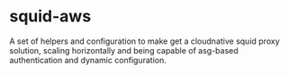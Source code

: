 squid-aws
=========

A set of helpers and configuration to make get a cloudnative squid proxy solution, scaling horizontally and being capable of asg-based authentication and dynamic configuration.
